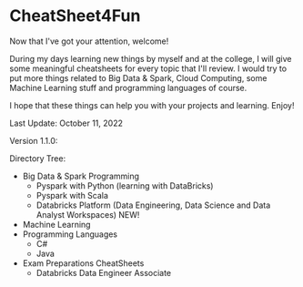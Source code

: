 # CheatSheet4Fun

Now that I've got your attention, welcome!

During my days learning new things by myself and at the college, I will give some meaningful cheatsheets for every topic that I'll review. I would try to put more things related to Big Data & Spark, Cloud Computing, some Machine Learning stuff and programming languages of course.

I hope that these things can help you with your projects and learning. Enjoy!

Last Update: October 11, 2022

Version 1.1.0:

Directory Tree:
- Big Data & Spark Programming
  - Pyspark with Python (learning with DataBricks)
  - Pyspark with Scala
  - Databricks Platform (Data Engineering, Data Science and Data Analyst Workspaces) NEW!
- Machine Learning
- Programming Languages
  - C#
  - Java
- Exam Preparations CheatSheets
  - Databricks Data Engineer Associate


